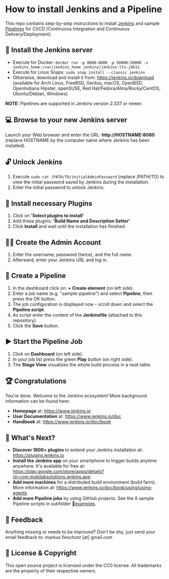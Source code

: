 How to install Jenkins and a Pipeline
=====================================

This repo contains step-by-step instructions to install [Jenkins](https://jenkins.io) and sample [Pipelines](https://www.jenkins.io/doc/book/pipeline/) for CI/CD (Continuous Integration and Continuous Delivery/Deployment).

🔧 Install the Jenkins server
------------------------------
* Execute for Docker: `docker run -p 8080:8080 -p 50000:50000 -v jenkins_home:/var/jenkins_home jenkins/jenkins:lts-jdk11`
* Execute for Linux Snaps: `sudo snap install --classic jenkins`
* Otherwise, download and install it from: https://jenkins.io/download (available for Arch Linux, FreeBSD, Gentoo, macOS, OpenBSD, OpenIndiana Hipster, openSUSE, Red Hat/Fedora/Alma/Rocky/CentOS, Ubuntu/Debian, Windows)

**NOTE:** Pipelines are supported in Jenkins version 2.337 or newer.

💻 Browse to your new Jenkins server
-------------------------------------
Launch your Web browser and enter the URL: **http://HOSTNAME:8080** (replace HOSTNAME by the computer name where Jenkins has been installed).

🔓 Unlock Jenkins
-----------------
1. Execute `sudo cat /PATH/TO/initialAdminPassword` (replace /PATH/TO) to view the initial password saved by Jenkins during the installation.
2. Enter the initial password to unlock Jenkins.

📌 Install necessary Plugins
-----------------------------
1. Click on **'Select plugins to install'**
2. Add these plugins: **'Build Name and Description Setter'**
3. Click **Install** and wait until the installation has finished.

🧙‍♂️ Create the Admin Account
---------------------------
1. Enter the username, password (twice), and the full name.
2. Afterward, enter your Jenkins URL and log in.
     
📝 Create a Pipeline
---------------------
1. In the dashboard click on: **+ Create element** (on left side).
2. Enter a job name (e.g. "sample-pipeline") and select **Pipeline**, then press the OK button.
3. The job configuration is displayed now - scroll down and select the **Pipeline script**.
4. As script enter the content of the **Jenkinsfile** (attached to this repository).
5. Click the **Save** button.
     
▶️ Start the Pipeline Job
-------------------------
1. Click on **Dashboard** (on left side).
2. In your job list press the green **Play** button (on right side).
3. The **Stage View** visualizes the whole build process in a neat table.
  
🏆 Congratulations
-------------------
You're done. Welcome to the Jenkins ecosystem! More background information can be found here:

* **Homepage** at: https://www.jenkins.io
* **User Documentation** at: https://www.jenkins.io/doc
* **Handbook** at: https://www.jenkins.io/doc/book

🚀 What's Next?
----------------
* **Discover 1800+ plugins** to extend your Jenkins installation at: https://plugins.jenkins.io
* **Install the Jenkins app** on your smartphone to trigger builds anytime anywhere. It's available for free at: https://play.google.com/store/apps/details?id=com.mobilabsolutions.jenkins.app
* **Add more machines** for a distributed build environment (build farm). More information at: https://www.jenkins.io/doc/book/using/using-agents
* **Add more Pipeline jobs** by using GitHub projects. See the 8 sample Pipeline scripts in subfolder 📂[examples](examples/).

📧 Feedback
------------
Anything missing or needs to be improved? Don't be shy, just send your email feedback to: markus.fleschutz [at] gmail.com

🤝 License & Copyright
-----------------------
This open source project is licensed under the CC0 license. All trademarks are the property of their respective owners.
